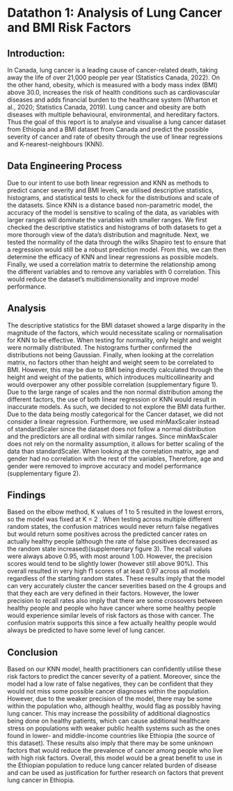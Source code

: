# Datathon 1: Analysis of Lung Cancer and BMI Risk Factors
## Introduction:
In Canada, lung cancer is a leading cause of cancer-related death, taking away the life of over 21,000 people per year (Statistics Canada, 2022). On the other hand, obesity, which is measured with a body mass index (BMI) above 30.0, increases the risk of health conditions such as cardiovascular diseases and adds financial burden to the healthcare system (Wharton et al., 2020; Statistics Canada, 2019). Lung cancer and obesity are both diseases with multiple behavioural, environmental, and hereditary factors. Thus the goal of this report is to analyse and visualise a lung cancer dataset from Ethiopia and a BMI dataset from Canada and predict the possible severity of cancer and rate of obesity through the use of linear regressions and K-nearest-neighbours (KNN). 
## Data Engineering Process
Due to our intent to use both linear regression and KNN as methods to predict cancer severity and BMI levels, we utilised descriptive statistics, histograms, and statistical tests to check for the distributions and scale of the datasets. Since KNN is a distance based non-parametric model, the accuracy of the model is sensitive to scaling of the data, as variables with larger ranges will dominate the variables with smaller ranges.
We first checked the descriptive statistics and histograms of both datasets to get a more thorough view of the data’s distribution and magnitude. Next, we tested the normality of the data through the wilks Shapiro test to ensure that a regression would still be a robust prediction model. From this, we can then determine the efficacy of KNN and linear regressions as possible models. Finally, we used a correlation matrix to determine the relationship among the different variables and to remove any variables with 0 correlation. This would reduce the dataset’s multidimensionality and improve model performance.
## Analysis
The descriptive statistics for the BMI dataset showed a large disparity in the magnitude of the factors, which would necessitate scaling or normalisation for KNN to be effective. When testing for normality, only height and weight were normally distributed. The histograms further confirmed the distributions not being Gaussian. Finally, when looking at the correlation matrix, no factors other than height and weight seem to be correlated to BMI. However, this may be due to BMI being directly calculated through the height and weight of the patients, which introduces multicollinearity and would overpower any other possible correlation (supplementary figure 1). Due to the large range of scales and the non normal distribution among the different factors, the use of both linear regression or KNN would result in inaccurate models. As such, we decided to not explore the BMI data further. Due to the data being mostly categorical for the Cancer dataset, we did not consider a linear regression. Furthermore, we used minMaxScaler instead of standardScaler since the dataset does not follow a normal distribution and the predictors are all ordinal with similar ranges. Since minMaxScaler does not rely on the normality assumption, it allows for better scaling of the data than standardScaler. When looking at the correlation matrix, age and gender had no correlation with the rest of the variables, Therefore, age and gender were removed to improve accuracy and model performance (supplementary figure 2).
## Findings
Based on the elbow method, K values of 1 to 5 resulted in the lowest errors, so the model was fixed at K = 2 . When testing across multiple different random states, the confusion matrices would never return false negatives but would return some positives across the predicted cancer rates on actually healthy people (although the rate of false positives decreased as the random state increased)(supplementary figure 3). The recall values were always above 0.95, with most around 1.00. However, the precision scores would tend to be slightly lower (however still above 90%). This overall resulted in very high f1 scores of at least 0.97 across all models regardless of the starting random states. These results imply that the model can very accurately cluster the cancer severities based on the 4 groups and that they each are very defined in their factors. However, the lower precision to recall rates also imply that there are some crossovers between healthy people and people who have cancer where some healthy people would experience similar levels of risk factors as those with cancer. The confusion matrix supports this since a few actually healthy people would always be predicted to have some level of lung cancer.
## Conclusion
Based on our KNN model, health practitioners can confidently utilise these risk factors to predict the cancer severity of a patient. Moreover, since the model had a low rate of false negatives, they can be confident that they would not miss some possible cancer diagnoses within the population. However, due to the weaker precision of the model, there may be some within the population who, although healthy, would flag as possibly having lung cancer. This may increase the possibility of additional diagnostics being done on healthy patients, which can cause additional healthcare stress on populations with weaker public health systems such as the ones found in lower- and middle-income countries like Ethiopia (the source of this dataset). These results also imply that there may be some unknown factors that would reduce the prevalence of cancer among people who live with high risk factors. Overall, this model would be a great benefit to use in the Ethiopian population to reduce lung cancer related burden of disease and can be used as justification for further research on factors that prevent lung cancer in Ethiopia.


